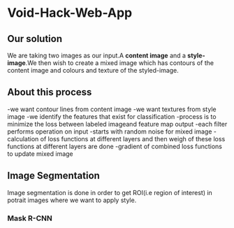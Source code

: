 # Void-Hack-Web-App
## Our solution
We are taking two images as our input.A **content image** and a **style-image**.We then wish to create a mixed image which has contours of the content image and colours and texture of the styled-image.

## About this process
-we want contour lines from content image
-we want textures from style image
-we identify the features that exist for classification
-process is to minimize the loss between labeled imageand feature map output
-each filter performs operation on input
-starts with random noise for mixed image
-calculation of loss functions at different layers and then weigh of these loss functions at different layers are done
-gradient of combined loss functions to update mixed image

## Image Segmentation
Image segmentation is done in order to get ROI(i.e region of interest) in potrait images where we want to apply style.
### Mask R-CNN
